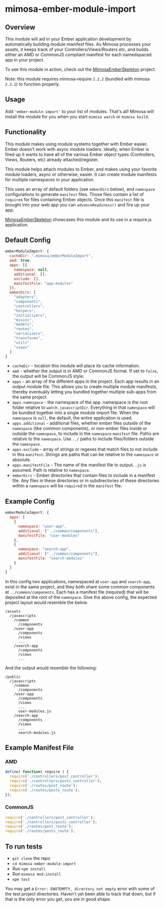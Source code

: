 mimosa-ember-module-import
===========

## Overview

This module will aid in your Ember application development by automatically building module manifest files.  As Mimosa processes your assets, it keeps track of your Controllers/Views/Routers etc, and builds either an AMD or CommonJS compliant manifest for each namedspaced app in your project.

To see this module in action, check out the [MimosaEmberSkeleton](https://github.com/dbashford/MimosaEmberSkeleton) project.

Note: this module requires mimosa-require `2.2.2` (bundled with mimosa `2.3.1`) to function properly.

## Usage

Add `'ember-module-import'` to your list of modules.  That's all!  Mimosa will install the module for you when you start `mimosa watch` or `mimosa build`.

## Functionality

This module makes using module systems together with Ember easier. Ember doesn't work with async module loaders. Ideally, when Ember is fired up it wants to have all of the various Ember object types (Controllers, Views, Routers, etc) already attached/register.

This module helps attach modules to Ember, and makes using your favorite module loaders, async or otherwise, easier. It can create module manifests for multiple namespaces in your application.

This uses an array of default folders (see `emberDirs` below), and `namespace` configurations to generate `manifest` files. Those files contain a list of `require`s for files containing Ember objects.  Once this `manifest` file is brought into your web app you can `advanceReadiness()` and fire up your app.

[MimosaEmberSkeleton](https://github.com/dbashford/MimosaEmberSkeleton) showcases this module and its use in a require.js application.

## Default Config

```javascript
emberModuleImport: {
  cacheDir: ".mimosa/emberModuleImport",
  amd: true,
  apps: [{
    namespace: null,
    additional: [],
    exclude: [],
    manifestFile: "app-modules"
  }],
  emberDirs: [
    "adapters",
    "components",
    "controllers",
    "helpers",
    "initializers",
    "mixins",
    "models",
    "routes",
    "serializers",
    "transforms",
    "utils",
    "views"
  ]
}
```

* `cacheDir` - location this module will place its cache information.
* `amd` - whether the output is in AMD or CommonJS format.  If set to `false`, the output will be CommonJS style.
* `apps` - an array of the different apps in the project. Each app results in an output module file. This allows you to create multiple module manifests, thereby eventually letting you bundled together multiple sub-apps from the same project.
* `apps.namespace` - the namespace of the app. namespace is the root folder relative to `watch.javascriptDir`. Everything in that `namespace` will be bundled together into a single module import file. When the `namespace` is `null`, the default, the entire application is used.
* `apps.additional` - additional files, whether ember files outside of the `namespace` (like common components), or non-ember files inside or outside the `namespace`, to include in the `namespace` `manifest` file. Paths are relative to the `namespace`. Use `../` paths to include files/folders outside the `namespace`.
* `apps.exclude` - array of strings or regexes that match files to not include in this `manifest`. Strings are paths that can be relative to the `namespace` or absolute.
* `apps.manifestFile` - The name of the manifest file to output. `.js` is assumed. Path is relative to `namespace`.
* `emberDirs` - Ember directories that contain files to include in a manifest file. Any files in these directories or in subdirectories of these directories within a `namespace` will be `require`d in the `manifest` file.

## Example Config

```javascript
emberModuleImport: {
  apps: [
    {
      namespace: "user-app",
      additional: ["../common/components"],
      manifestFile: "user-modules"
    },
    {
      namespace: "search-app",
      additional: ["../common/components"],
      manifestFile: "search-modules"
    }
  ]
}
```

In this config two applications, namespaced at `user-app` and `search-app`, exist in the same project, and they both share some common components at `../common/components`.  Each has a manifest file (required) that will be deposited at the root of the `namespace`.  Give the above config, the expected project layout would resemble the below.

```
/assets
  /javascripts
    /common
      /components
    /user-app
      /components
      /views
      ...
    /search-app
      /components
      /views
      ...
```

And the output would resemble the following:

```
/public
  /javascripts
    /common
      /components
    /user-app
      /components
      /views
      ...
      user-modules.js
    /search-app
      /components
      /views
      ...
      search-modules.js
```

## Example Manifest File

### AMD

```javascript
define( function( require ) {
  require('./controllers/post_controller');
  require('./controllers/posts_controller');
  require('./routes/post_route');
  require('./routes/posts_route');
});
```

### CommonJS

```javascript
require('./controllers/post_controller');
require('./controllers/posts_controller');
require('./routes/post_route');
require('./routes/posts_route');
```

## To run tests

* `git clone` the repo
* `cd mimosa-ember-module-import`
* Run `npm install`
* Run `mimosa mod:install`
* `npm test`

You may get a `Error: ENOTEMPTY, directory not empty` error with some of the test project directories.  Haven't yet been able to track that down, but if that is the only error you get, you are in good shape.